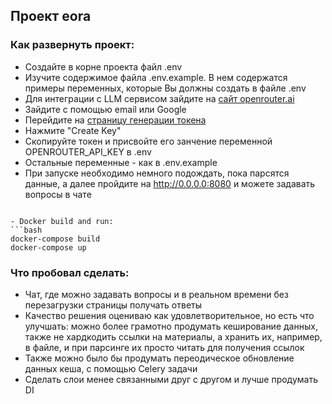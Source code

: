 ## Проект eora


### Как развернуть проект:
- Создайте в корне проекта файл .env
- Изучите содержимое файла .env.example. В нем содержатся примеры переменных, которые Вы должны создать в файле .env
- Для интеграции с LLM сервисом зайдите на [сайт openrouter.ai](https://openrouter.ai)
- Зайдите с помощью email или Google
- Перейдите на [страницу генерации токена](https://openrouter.ai/keys)
- Нажмите "Create Key"
- Скопируйте токен и присвойте его занчение переменной OPENROUTER_API_KEY в .env
- Остальные переменные - как в .env.example
- При запуске необходимо немного подождать, пока парсятся данные, а далее пройдите на http://0.0.0.0:8080 и можете задавать вопросы в чате 
```

- Docker build and run:
```bash
docker-compose build
docker-compose up
```

### Что пробовал сделать:
- Чат, где можно задавать вопросы и в реальном времени без перезагрузки страницы получать ответы
- Качество решения оцениваю как удовлетворительное, но есть что улучшать: можно более грамотно продумать кеширование данных, также не хардкодить ссылки на материалы, а хранить их, например, в файле, и при парсинге их просто читать для получения ссылок
- Также можно было бы продумать переодическое обновление данных кеша, с помощью Celery задачи
- Сделать слои менее связанными друг с другом и лучше продумать DI
